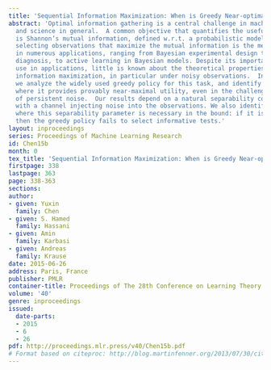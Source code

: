 ```yaml
---
title: 'Sequential Information Maximization: When is Greedy Near-optimal?'
abstract: 'Optimal information gathering is a central challenge in machine learning
  and science in general.  A common objective that quantifies the usefulness of observations
  is Shannon’s mutual information, defined w.r.t. a probabilistic model. Greedily
  selecting observations that maximize the mutual information is the method of choice
  in numerous applications, ranging from Bayesian experimental design to automated
  diagnosis, to active learning in Bayesian models. Despite its importance and widespread
  use in applications, little is known about the theoretical properties of sequential
  information maximization, in particular under noisy observations.  In this paper,
  we analyze the widely used greedy policy for this task, and identify problem instances
  where it provides provably near-maximal utility, even in the challenging setting
  of persistent noise.  Our results depend on a natural separability condition associated
  with a channel injecting noise into the observations. We also identify examples
  where this separability parameter is necessary in the bound: if it is too small,
  then the greedy policy fails to select informative tests.'
layout: inproceedings
series: Proceedings of Machine Learning Research
id: Chen15b
month: 0
tex_title: 'Sequential Information Maximization: When is Greedy Near-optimal?'
firstpage: 338
lastpage: 363
page: 338-363
sections: 
author:
- given: Yuxin
  family: Chen
- given: S. Hamed
  family: Hassani
- given: Amin
  family: Karbasi
- given: Andreas
  family: Krause
date: 2015-06-26
address: Paris, France
publisher: PMLR
container-title: Proceedings of The 28th Conference on Learning Theory
volume: '40'
genre: inproceedings
issued:
  date-parts:
  - 2015
  - 6
  - 26
pdf: http://proceedings.mlr.press/v40/Chen15b.pdf
# Format based on citeproc: http://blog.martinfenner.org/2013/07/30/citeproc-yaml-for-bibliographies/
---
```

